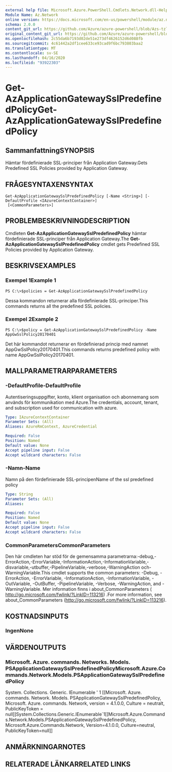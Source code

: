 ```yaml
---
external help file: Microsoft.Azure.PowerShell.Cmdlets.Network.dll-Help.xml
Module Name: Az.Network
online version: https://docs.microsoft.com/en-us/powershell/module/az.network/get-azapplicationgatewaysslpredefinedpolicy
schema: 2.0.0
content_git_url: https://github.com/Azure/azure-powershell/blob/Azs-tzl/src/Network/Network/help/Get-AzApplicationGatewaySslPredefinedPolicy.md
original_content_git_url: https://github.com/Azure/azure-powershell/blob/Azs-tzl/src/Network/Network/help/Get-AzApplicationGatewaySslPredefinedPolicy.md
ms.openlocfilehash: 2c55da6b7193d02de51e273df4626152d6d088fb
ms.sourcegitcommit: 4c61442a2df1cee633ce93cad9f6bc793803baa2
ms.translationtype: MT
ms.contentlocale: sv-SE
ms.lasthandoff: 04/16/2020
ms.locfileid: "93922303"
---
```

# <span data-ttu-id="7126a-101">Get-AzApplicationGatewaySslPredefinedPolicy</span><span class="sxs-lookup"><span data-stu-id="7126a-101">Get-AzApplicationGatewaySslPredefinedPolicy</span></span>

## <span data-ttu-id="7126a-102">Sammanfattning</span><span class="sxs-lookup"><span data-stu-id="7126a-102">SYNOPSIS</span></span>
<span data-ttu-id="7126a-103">Hämtar fördefinierade SSL-principer från Application Gateway.</span><span class="sxs-lookup"><span data-stu-id="7126a-103">Gets Predefined SSL Policies provided by Application Gateway.</span></span>

## <span data-ttu-id="7126a-104">FRÅGESYNTAXEN</span><span class="sxs-lookup"><span data-stu-id="7126a-104">SYNTAX</span></span>

```
Get-AzApplicationGatewaySslPredefinedPolicy [-Name <String>] [-DefaultProfile <IAzureContextContainer>]
 [<CommonParameters>]
```

## <span data-ttu-id="7126a-105">PROBLEMBESKRIVNING</span><span class="sxs-lookup"><span data-stu-id="7126a-105">DESCRIPTION</span></span>
<span data-ttu-id="7126a-106">Cmdleten **Get-AzApplicationGatewaySslPredefinedPolicy** hämtar fördefinierade SSL-principer från Application Gateway.</span><span class="sxs-lookup"><span data-stu-id="7126a-106">The **Get-AzApplicationGatewaySslPredefinedPolicy** cmdlet gets Predefined SSL Policies provided by Application Gateway.</span></span>

## <span data-ttu-id="7126a-107">BESKRIVS</span><span class="sxs-lookup"><span data-stu-id="7126a-107">EXAMPLES</span></span>

### <span data-ttu-id="7126a-108">Exempel 1</span><span class="sxs-lookup"><span data-stu-id="7126a-108">Example 1</span></span>
```
PS C:\>$policies = Get-AzApplicationGatewaySslPredefinedPolicy
```

<span data-ttu-id="7126a-109">Dessa kommandon returnerar alla fördefinierade SSL-principer.</span><span class="sxs-lookup"><span data-stu-id="7126a-109">This commands returns all the predefined SSL policies.</span></span>

### <span data-ttu-id="7126a-110">Exempel 2</span><span class="sxs-lookup"><span data-stu-id="7126a-110">Example 2</span></span>
```
PS C:\>$policy = Get-AzApplicationGatewaySslPredefinedPolicy -Name AppGwSslPolicy20170401
```

<span data-ttu-id="7126a-111">Det här kommandot returnerar en fördefinierad princip med namnet AppGwSslPolicy20170401.</span><span class="sxs-lookup"><span data-stu-id="7126a-111">This commands returns predefined policy with name AppGwSslPolicy20170401.</span></span>

## <span data-ttu-id="7126a-112">MALLPARAMETRAR</span><span class="sxs-lookup"><span data-stu-id="7126a-112">PARAMETERS</span></span>

### <span data-ttu-id="7126a-113">-DefaultProfile</span><span class="sxs-lookup"><span data-stu-id="7126a-113">-DefaultProfile</span></span>
<span data-ttu-id="7126a-114">Autentiseringsuppgifter, konto, klient organisation och abonnemang som används för kommunikation med Azure.</span><span class="sxs-lookup"><span data-stu-id="7126a-114">The credentials, account, tenant, and subscription used for communication with azure.</span></span>

```yaml
Type: IAzureContextContainer
Parameter Sets: (All)
Aliases: AzureRmContext, AzureCredential

Required: False
Position: Named
Default value: None
Accept pipeline input: False
Accept wildcard characters: False
```

### <span data-ttu-id="7126a-115">-Namn</span><span class="sxs-lookup"><span data-stu-id="7126a-115">-Name</span></span>
<span data-ttu-id="7126a-116">Namn på den fördefinierade SSL-principen</span><span class="sxs-lookup"><span data-stu-id="7126a-116">Name of the ssl predefined policy</span></span>

```yaml
Type: String
Parameter Sets: (All)
Aliases: 

Required: False
Position: Named
Default value: None
Accept pipeline input: False
Accept wildcard characters: False
```

### <span data-ttu-id="7126a-117">CommonParameters</span><span class="sxs-lookup"><span data-stu-id="7126a-117">CommonParameters</span></span>
<span data-ttu-id="7126a-118">Den här cmdleten har stöd för de gemensamma parametrarna:-debug,-ErrorAction,-ErrorVariable,-InformationAction,-InformationVariable,-disvariable,-utbuffer,-PipelineVariable,-verbose,-WarningAction och-WarningVariable.</span><span class="sxs-lookup"><span data-stu-id="7126a-118">This cmdlet supports the common parameters: -Debug, -ErrorAction, -ErrorVariable, -InformationAction, -InformationVariable, -OutVariable, -OutBuffer, -PipelineVariable, -Verbose, -WarningAction, and -WarningVariable.</span></span> <span data-ttu-id="7126a-119">Mer information finns i about_CommonParameters ( http://go.microsoft.com/fwlink/?LinkID=113216) .</span><span class="sxs-lookup"><span data-stu-id="7126a-119">For more information, see about_CommonParameters (http://go.microsoft.com/fwlink/?LinkID=113216).</span></span>

## <span data-ttu-id="7126a-120">KOSTNADS</span><span class="sxs-lookup"><span data-stu-id="7126a-120">INPUTS</span></span>

### <span data-ttu-id="7126a-121">Ingen</span><span class="sxs-lookup"><span data-stu-id="7126a-121">None</span></span>

## <span data-ttu-id="7126a-122">VÄRDEN</span><span class="sxs-lookup"><span data-stu-id="7126a-122">OUTPUTS</span></span>

### <span data-ttu-id="7126a-123">Microsoft. Azure. commands. Networks. Models. PSApplicationGatewaySslPredefinedPolicy</span><span class="sxs-lookup"><span data-stu-id="7126a-123">Microsoft.Azure.Commands.Network.Models.PSApplicationGatewaySslPredefinedPolicy</span></span>
<span data-ttu-id="7126a-124">System. Collections. Generic. IEnumerable ' 1 [[Microsoft. Azure. commands. Network. Models. PSApplicationGatewaySslPredefinedPolicy, Microsoft. Azure. commands. Network, version = 4.1.0.0, Culture = neutralt, PublicKeyToken = null]]</span><span class="sxs-lookup"><span data-stu-id="7126a-124">System.Collections.Generic.IEnumerable\`1[[Microsoft.Azure.Commands.Network.Models.PSApplicationGatewaySslPredefinedPolicy, Microsoft.Azure.Commands.Network, Version=4.1.0.0, Culture=neutral, PublicKeyToken=null]]</span></span>

## <span data-ttu-id="7126a-125">ANMÄRKNINGAR</span><span class="sxs-lookup"><span data-stu-id="7126a-125">NOTES</span></span>

## <span data-ttu-id="7126a-126">RELATERADE LÄNKAR</span><span class="sxs-lookup"><span data-stu-id="7126a-126">RELATED LINKS</span></span>

